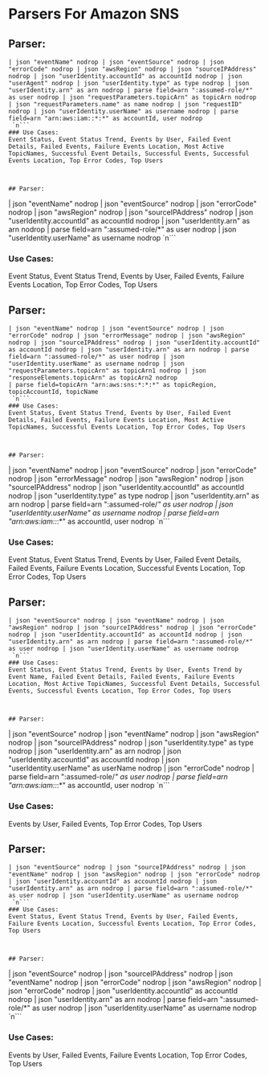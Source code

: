 # Parsers For Amazon SNS

## Parser:
```
| json "eventName" nodrop | json "eventSource" nodrop | json "errorCode" nodrop | json "awsRegion" nodrop | json "sourceIPAddress" nodrop | json "userIdentity.accountId" as accountId nodrop | json "userAgent" nodrop | json "userIdentity.type" as type nodrop | json "userIdentity.arn" as arn nodrop | parse field=arn ":assumed-role/*" as user nodrop | json "requestParameters.topicArn" as topicArn nodrop | json "requestParameters.name" as name nodrop | json "requestID" nodrop | json "userIdentity.userName" as username nodrop | parse field=arn "arn:aws:iam::*:*" as accountId, user nodrop
 `n```
### Use Cases:
Event Status, Event Status Trend, Events by User, Failed Event Details, Failed Events, Failure Events Location, Most Active TopicNames, Successful Event Details, Successful Events, Successful Events Location, Top Error Codes, Top Users



## Parser:
```
| json "eventName" nodrop | json "eventSource" nodrop | json "errorCode" nodrop | json "awsRegion" nodrop | json "sourceIPAddress" nodrop | json "userIdentity.accountId" as accountId nodrop | json "userIdentity.arn" as arn nodrop | parse field=arn ":assumed-role/*" as user nodrop | json "userIdentity.userName" as username nodrop
 `n```
### Use Cases:
Event Status, Event Status Trend, Events by User, Failed Events, Failure Events Location, Top Error Codes, Top Users



## Parser:
```
| json "eventName" nodrop | json "eventSource" nodrop | json "errorCode" nodrop | json "errorMessage" nodrop | json "awsRegion" nodrop | json "sourceIPAddress" nodrop | json "userIdentity.accountId" as accountId nodrop | json "userIdentity.arn" as arn nodrop | parse field=arn ":assumed-role/*" as user nodrop | json "userIdentity.userName" as username nodrop | json "requestParameters.topicArn" as topicArn1 nodrop | json "responseElements.topicArn" as topicArn2 nodrop
| parse field=topicArn "arn:aws:sns:*:*:*" as topicRegion, topicAccountId, topicName
 `n```
### Use Cases:
Event Status, Event Status Trend, Events by User, Failed Event Details, Failed Events, Failure Events Location, Most Active TopicNames, Successful Events Location, Top Error Codes, Top Users



## Parser:
```
| json "eventName" nodrop | json "eventSource" nodrop | json "errorCode" nodrop | json "errorMessage" nodrop | json "awsRegion" nodrop | json "sourceIPAddress" nodrop | json "userIdentity.accountId" as accountId nodrop | json "userIdentity.type" as type nodrop | json "userIdentity.arn" as arn nodrop | parse field=arn ":assumed-role/*" as user nodrop | json "userIdentity.userName" as username nodrop | parse field=arn "arn:aws:iam::*:*" as accountId, user nodrop
 `n```
### Use Cases:
Event Status, Event Status Trend, Events by User, Failed Event Details, Failed Events, Failure Events Location, Successful Events Location, Top Error Codes, Top Users



## Parser:
```
| json "eventSource" nodrop | json "eventName" nodrop | json "awsRegion" nodrop | json "sourceIPAddress" nodrop | json "errorCode" nodrop | json "userIdentity.accountId" as accountId nodrop | json "userIdentity.arn" as arn nodrop | parse field=arn ":assumed-role/*" as user nodrop | json "userIdentity.userName" as username nodrop 
 `n```
### Use Cases:
Event Status, Event Status Trend, Events by User, Events Trend by Event Name, Failed Event Details, Failed Events, Failure Events Location, Most Active TopicNames, Successful Event Details, Successful Events, Successful Events Location, Top Error Codes, Top Users



## Parser:
```
| json "eventSource" nodrop | json "eventName" nodrop | json "awsRegion" nodrop | json "sourceIPAddress" nodrop | json "userIdentity.type" as type nodrop | json "userIdentity.arn" as arn nodrop | json "userIdentity.accountId" as accountId nodrop | json "userIdentity.userName" as userName nodrop | json "errorCode" nodrop
| parse field=arn ":assumed-role/*" as user nodrop | parse field=arn "arn:aws:iam::*:*" as accountId, user nodrop
 `n```
### Use Cases:
Events by User, Failed Events, Top Error Codes, Top Users



## Parser:
```
| json "eventSource" nodrop | json "sourceIPAddress" nodrop | json "eventName" nodrop | json "awsRegion" nodrop | json "errorCode" nodrop | json "userIdentity.accountId" as accountId nodrop | json "userIdentity.arn" as arn nodrop | parse field=arn ":assumed-role/*" as user nodrop | json "userIdentity.userName" as username nodrop
 `n```
### Use Cases:
Event Status, Event Status Trend, Events by User, Failed Events, Failure Events Location, Successful Events Location, Top Error Codes, Top Users



## Parser:
```
| json "eventSource" nodrop | json "sourceIPAddress" nodrop | json "eventName" nodrop | json "errorCode" nodrop | json "awsRegion" nodrop | json "errorCode" nodrop | json "userIdentity.accountId" as accountId nodrop | json "userIdentity.arn" as arn nodrop | parse field=arn ":assumed-role/*" as user nodrop | json "userIdentity.userName" as username nodrop
 `n```
### Use Cases:
Events by User, Failed Events, Failure Events Location, Top Error Codes, Top Users


